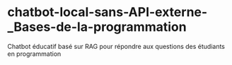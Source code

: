 # chatbot-local-sans-API-externe-_Bases-de-la-programmation
Chatbot éducatif basé sur RAG pour répondre aux questions des étudiants en programmation
